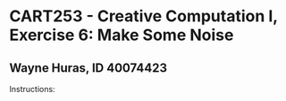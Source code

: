 # CART253 - Creative Computation I, Exercise 6: Make Some Noise
## Wayne Huras, ID 40074423

Instructions:
